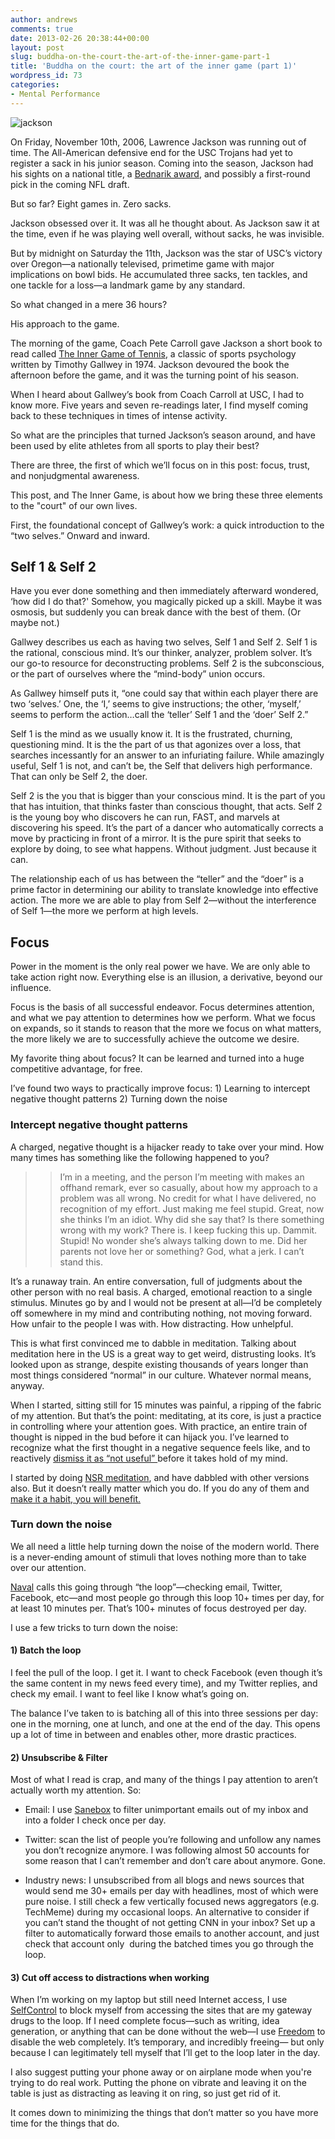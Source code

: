 ```yaml
---
author: andrews
comments: true
date: 2013-02-26 20:38:44+00:00
layout: post
slug: buddha-on-the-court-the-art-of-the-inner-game-part-1
title: 'Buddha on the court: the art of the inner game (part 1)'
wordpress_id: 73
categories:
- Mental Performance
---
```


![jackson](http://andrewblog.s3.amazonaws.com/wp-content/uploads/2014/02/jackson.jpg)





On Friday, November 10th, 2006, Lawrence Jackson was running out of time. The All-American defensive end for the USC Trojans had yet to register a sack in his junior season. Coming into the season, Jackson had his sights on a national title, a [Bednarik award](http://en.wikipedia.org/wiki/Bednarik_Award), and possibly a first-round pick in the coming NFL draft.





But so far? Eight games in. Zero sacks.





Jackson obsessed over it. It was all he thought about. As Jackson saw it at the time, even if he was playing well overall, without sacks, he was invisible.





But by midnight on Saturday the 11th, Jackson was the star of USC’s victory over Oregon—a nationally televised, primetime game with major implications on bowl bids. He accumulated three sacks, ten tackles, and one tackle for a loss—a landmark game by any standard.





So what changed in a mere 36 hours?





His approach to the game.<!-- more -->





The morning of the game, Coach Pete Carroll gave Jackson a short book to read called [The Inner Game of Tennis](http://www.amazon.com/The-Inner-Game-Tennis-Performance/dp/0679778314/ref=sr_1_1?ie=UTF8&qid=1361893827&sr=8-1&keywords=the+inner+game+of+tennis), a classic of sports psychology written by Timothy Gallwey in 1974. Jackson devoured the book the afternoon before the game, and it was the turning point of his season.





When I heard about Gallwey’s book from Coach Carroll at USC, I had to know more. Five years and seven re-readings later, I find myself coming back to these techniques in times of intense activity.





So what are the principles that turned Jackson’s season around, and have been used by elite athletes from all sports to play their best?





There are three, the first of which we’ll focus on in this post: focus, trust, and nonjudgmental awareness.





This post, and The Inner Game, is about how we bring these three elements to the "court" of our own lives.





First, the foundational concept of Gallwey’s work: a quick introduction to the “two selves.” Onward and inward.





## Self 1 & Self 2





Have you ever done something and then immediately afterward wondered, ‘how did I do that?' Somehow, you magically picked up a skill. Maybe it was osmosis, but suddenly you can break dance with the best of them. (Or maybe not.)





Gallwey describes us each as having two selves, Self 1 and Self 2. Self 1 is the rational, conscious mind. It’s our thinker, analyzer, problem solver. It’s our go-to resource for deconstructing problems. Self 2 is the subconscious, or the part of ourselves where the “mind-body” union occurs.





As Gallwey himself puts it, “one could say that within each player there are two ‘selves.’ One, the ‘I,’ seems to give instructions; the other, ‘myself,’ seems to perform the action…call the ‘teller’ Self 1 and the ‘doer’ Self 2.”





Self 1 is the mind as we usually know it. It is the frustrated, churning, questioning mind. It is the the part of us that agonizes over a loss, that searches incessantly for an answer to an infuriating failure. While amazingly useful, Self 1 is not, and can’t be, the Self that delivers high performance. That can only be Self 2, the doer.





Self 2 is the you that is bigger than your conscious mind. It is the part of you that has intuition, that thinks faster than conscious thought, that acts. Self 2 is the young boy who discovers he can run, FAST, and marvels at discovering his speed. It’s the part of a dancer who automatically corrects a move by practicing in front of a mirror. It is the pure spirit that seeks to explore by doing, to see what happens. Without judgment. Just because it can.





The relationship each of us has between the “teller” and the “doer” is a prime factor in determining our ability to translate knowledge into effective action. The more we are able to play from Self 2—without the interference of Self 1—the more we perform at high levels.





## Focus





Power in the moment is the only real power we have. We are only able to take action right now. Everything else is an illusion, a derivative, beyond our influence.





Focus is the basis of all successful endeavor. Focus determines attention, and what we pay attention to determines how we perform. What we focus on expands, so it stands to reason that the more we focus on what matters, the more likely we are to successfully achieve the outcome we desire.





My favorite thing about focus? It can be learned and turned into a huge competitive advantage, for free.





I’ve found two ways to practically improve focus: 1) Learning to intercept negative thought patterns 2) Turning down the noise





### Intercept negative thought patterns





A charged, negative thought is a hijacker ready to take over your mind. How many times has something like the following happened to you?





<blockquote>
  
> 
> I’m in a meeting, and the person I’m meeting with makes an offhand remark, ever so casually, about how my approach to a problem was all wrong. No credit for what I have delivered, no recognition of my effort. Just making me feel stupid. Great, now she thinks I’m an idiot. Why did she say that? Is there something wrong with my work? There is. I keep fucking this up. Dammit. Stupid! No wonder she’s always talking down to me. Did her parents not love her or something? God, what a jerk. I can’t stand this.
> 
> 
</blockquote>





It’s a runaway train. An entire conversation, full of judgments about the other person with no real basis. A charged, emotional reaction to a single stimulus. Minutes go by and I would not be present at all—I’d be completely off somewhere in my mind and contributing nothing, not moving forward. How unfair to the people I was with. How distracting. How unhelpful.





This is what first convinced me to dabble in meditation. Talking about meditation here in the US is a great way to get weird, distrusting looks. It’s looked upon as strange, despite existing thousands of years longer than most things considered “normal” in our culture. Whatever normal means, anyway.





When I started, sitting still for 15 minutes was painful, a ripping of the fabric of my attention. But that’s the point: meditating, at its core, is just a practice in controlling where your attention goes. With practice, an entire train of thought is nipped in the bud before it can hijack you. I’ve learned to recognize what the first thought in a negative sequence feels like, and to reactively [dismiss it as “not useful” ](http://www.jamesaltucher.com/2011/07/the-power-of-negative-thinking/)before it takes hold of my mind.





I started by doing [NSR meditation](http://www.nsrusa.org/), and have dabbled with other versions also. But it doesn’t really matter which you do. If you do any of them and [make it a habit, you will benefit.](http://www.andrewskotzko.com/2013/02/02/beginners-mind-on-demand/)





### Turn down the noise





We all need a little help turning down the noise of the modern world. There is a never-ending amount of stimuli that loves nothing more than to take over our attention.





[Naval](https://twitter.com/naval) calls this going through “the loop”—checking email, Twitter, Facebook, etc—and most people go through this loop 10+ times per day, for at least 10 minutes per. That’s 100+ minutes of focus destroyed per day.





I use a few tricks to turn down the noise:





#### 1) Batch the loop





I feel the pull of the loop. I get it. I want to check Facebook (even though it’s the same content in my news feed every time), and my Twitter replies, and check my email. I want to feel like I know what’s going on.





The balance I’ve taken to is batching all of this into three sessions per day: one in the morning, one at lunch, and one at the end of the day. This opens up a lot of time in between and enables other, more drastic practices.





#### 2) Unsubscribe & Filter





Most of what I read is crap, and many of the things I pay attention to aren’t actually worth my attention. So:







  * Email: I use [Sanebox](www.sanebox.com) to filter unimportant emails out of my inbox and into a folder I check once per day.



  * Twitter: scan the list of people you’re following and unfollow any names you don’t recognize anymore. I was following almost 50 accounts for some reason that I can’t remember and don’t care about anymore. Gone.



  * Industry news: I unsubscribed from all blogs and news sources that would send me 30+ emails per day with headlines, most of which were pure noise. I still check a few vertically focused news aggregators (e.g. TechMeme) during my occasional loops. An alternative to consider if you can’t stand the thought of not getting CNN in your inbox? Set up a filter to automatically forward those emails to another account, and just check that account only  during the batched times you go through the loop.






#### 3) Cut off access to distractions when working





When I’m working on my laptop but still need Internet access, I use [SelfControl](http://selfcontrolapp.com/) to block myself from accessing the sites that are my gateway drugs to the loop. If I need complete focus—such as writing, idea generation, or anything that can be done without the web—I use [Freedom](http://macfreedom.com/) to disable the web completely. It’s temporary, and incredibly freeing— but only because I can legitimately tell myself that I’ll get to the loop later in the day.





I also suggest putting your phone away or on airplane mode when you're trying to do real work. Putting the phone on vibrate and leaving it on the table is just as distracting as leaving it on ring, so just get rid of it.





It comes down to minimizing the things that don’t matter so you have more time for the things that do.



